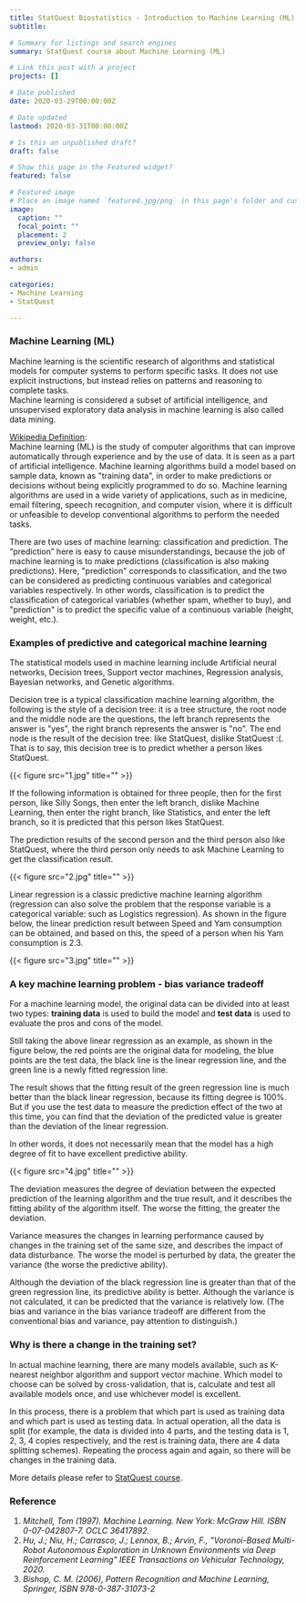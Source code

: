 ```yaml
---
title: StatQuest Biostatistics - Introduction to Machine Learning (ML)
subtitle: 

# Summary for listings and search engines
summary: StatQuest course about Machine Learning (ML)

# Link this post with a project
projects: []

# Date published
date: 2020-03-29T00:00:00Z

# Date updated
lastmod: 2020-03-31T00:00:00Z

# Is this an unpublished draft?
draft: false

# Show this page in the Featured widget?
featured: false

# Featured image
# Place an image named `featured.jpg/png` in this page's folder and customize its options here.
image:
  caption: ""
  focal_point: ""
  placement: 2
  preview_only: false

authors:
- admin

categories:
- Machine Learning
- StatQuest

---
```


### Machine Learning (ML)

Machine learning is the scientific research of algorithms and statistical models for computer systems to perform specific tasks. It does not use explicit instructions, but instead relies on patterns and reasoning to complete tasks.  
Machine learning is considered a subset of artificial intelligence, and unsupervised exploratory data analysis in machine learning is also called data mining.

[Wikipedia Definition](https://en.wikipedia.org/wiki/Machine_learning):  
Machine learning (ML) is the study of computer algorithms that can improve automatically through experience and by the use of data. It is seen as a part of artificial intelligence. Machine learning algorithms build a model based on sample data, known as "training data", in order to make predictions or decisions without being explicitly programmed to do so. Machine learning algorithms are used in a wide variety of applications, such as in medicine, email filtering, speech recognition, and computer vision, where it is difficult or unfeasible to develop conventional algorithms to perform the needed tasks.

  
There are two uses of machine learning: classification and prediction. The “prediction” here is easy to cause misunderstandings, because the job of machine learning is to make predictions (classification is also making predictions). Here, "prediction" corresponds to classification, and the two can be considered as predicting continuous variables and categorical variables respectively. In other words, classification is to predict the classification of categorical variables (whether spam, whether to buy), and "prediction" is to predict the specific value of a continuous variable (height, weight, etc.).

  
### Examples of predictive and categorical machine learning

The statistical models used in machine learning include Artificial neural networks, Decision trees, Support vector machines, Regression analysis, Bayesian networks, and Genetic algorithms.

Decision tree is a typical classification machine learning algorithm, the following is the style of a decision tree: it is a tree structure, the root node and the middle node are the questions, the left branch represents the answer is "yes", the right branch represents the answer is "no". The end node is the result of the decision tree: like StatQuest, dislike StatQuest :(. That is to say, this decision tree is to predict whether a person likes StatQuest.

{{< figure src="1.jpg" title="" >}}

If the following information is obtained for three people, then for the first person, like Silly Songs, then enter the left branch, dislike Machine Learning, then enter the right branch, like Statistics, and enter the left branch, so it is predicted that this person likes StatQuest.

The prediction results of the second person and the third person also like StatQuest, where the third person only needs to ask Machine Learning to get the classification result.

{{< figure src="2.jpg" title="" >}}


Linear regression is a classic predictive machine learning algorithm (regression can also solve the problem that the response variable is a categorical variable: such as Logistics regression). As shown in the figure below, the linear prediction result between Speed and Yam consumption can be obtained, and based on this, the speed of a person when his Yam consumption is 2.3.

{{< figure src="3.jpg" title="" >}}


### A key machine learning problem - bias variance tradeoff

For a machine learning model, the original data can be divided into at least two types: **training data** is used to build the model and **test data** is used to evaluate the pros and cons of the model.

Still taking the above linear regression as an example, as shown in the figure below, the red points are the original data for modeling, the blue points are the test data, the black line is the linear regression line, and the green line is a newly fitted regression line.

The result shows that the fitting result of the green regression line is much better than the black linear regression, because its fitting degree is 100%. But if you use the test data to measure the prediction effect of the two at this time, you can find that the deviation of the predicted value is greater than the deviation of the linear regression.

In other words, it does not necessarily mean that the model has a high degree of fit to have excellent predictive ability.

{{< figure src="4.jpg" title="" >}}

The deviation measures the degree of deviation between the expected prediction of the learning algorithm and the true result, and it describes the fitting ability of the algorithm itself. The worse the fitting, the greater the deviation.

Variance measures the changes in learning performance caused by changes in the training set of the same size, and describes the impact of data disturbance. The worse the model is perturbed by data, the greater the variance (the worse the predictive ability).

Although the deviation of the black regression line is greater than that of the green regression line, its predictive ability is better. Although the variance is not calculated, it can be predicted that the variance is relatively low. (The bias and variance in the bias variance tradeoff are different from the conventional bias and variance, pay attention to distinguish.)

### Why is there a change in the training set?

In actual machine learning, there are many models available, such as K-nearest neighbor algorithm and support vector machine. Which model to choose can be solved by cross-validation, that is, calculate and test all available models once, and use whichever model is excellent.

In this process, there is a problem that which part is used as training data and which part is used as testing data. In actual operation, all the data is split (for example, the data is divided into 4 parts, and the testing data is 1, 2, 3, 4 copies respectively, and the rest is training data, there are 4 data splitting schemes). Repeating the process again and again, so there will be changes in the training data.


More details please refer to [StatQuest course](https://statquest.org/video-index/). 

  
### Reference

1.	_Mitchell, Tom (1997). Machine Learning. New York: McGraw Hill. ISBN 0-07-042807-7. OCLC 36417892._
2.	_Hu, J.; Niu, H.; Carrasco, J.; Lennox, B.; Arvin, F., "Voronoi-Based Multi-Robot Autonomous Exploration in Unknown Environments via Deep Reinforcement Learning" IEEE Transactions on Vehicular Technology, 2020._
3.	_Bishop, C. M. (2006), Pattern Recognition and Machine Learning, Springer, ISBN 978-0-387-31073-2_

